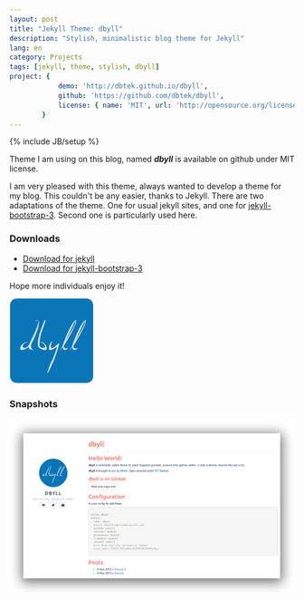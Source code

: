 ```yaml
---
layout: post
title: "Jekyll Theme: dbyll"
description: "Stylish, minimalistic blog theme for Jekyll"
lang: en
category: Projects
tags: [jekyll, theme, stylish, dbyll]
project: {
            demo: 'http://dbtek.github.io/dbyll',
            github: 'https://github.com/dbtek/dbyll',
            license: { name: 'MIT', url: 'http://opensource.org/licenses/MIT' }
        }
---
```

{% include JB/setup %}

Theme I am using on this blog, named ***dbyll*** is available on github under MIT license.

I am very pleased with this theme, always wanted to develop a theme for my blog. This couldn't be any easier, thanks to Jekyll. There are two adaptations of the theme. One for usual jekyll sites, and one for [jekyll-bootstrap-3](http://dbtek.github.io/jekyll-bootstrap-3). Second one is particularly used here.

### Downloads
* [Download for jekyll](https://github.com/dbtek/dbyll)  
* [Download for jekyll-bootstrap-3](https://github.com/jekyll-bs3/dbyll)

Hope more individuals enjoy it!

![dbyll-logo](/assets/media/2013/11/dbyll.png)

### Snapshots

![dbyll-screenshot](/assets/media/2013/11/dbyll-ss.png)
